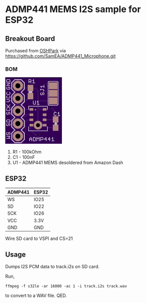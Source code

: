 # ADMP441 MEMS I2S sample for ESP32

## Breakout Board

Purchased from [OSHPark](https://oshpark.com/shared_projects/ypqAU3CH) via https://github.com/SamEA/ADMP441_Microphone.git

### BOM
![OSHPark](https://raw.githubusercontent.com/SamEA/ADMP441_Microphone/master/ADMP441%20Breakout%20Board%20Top.png)

1. R1 - 100kOhm
2. C1 - 100nF
3. U1 - ADMP441 MEMS desoldered from Amazon Dash

## ESP32

|ADMP441|ESP32|
|-------|-----|
|WS     |IO25 |
|SD     |IO22 |
|SCK    |IO26 |
|VCC    |3.3V |
|GND    |GND  |

Wire SD card to VSPI and CS=21

## Usage

Dumps I2S PCM data to track.i2s on SD card.

Run,

```
ffmpeg -f s32le -ar 16000 -ac 1 -i track.i2s track.wav
```

to convert to a WAV file.  QED.
